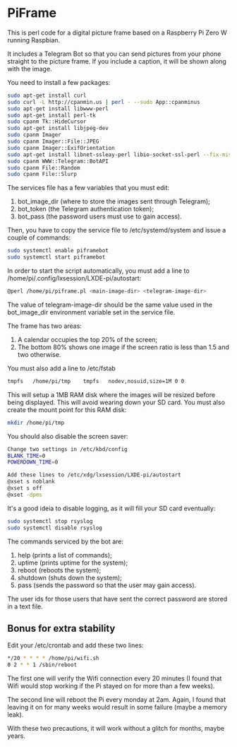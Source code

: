 # PiFrame

This is perl code for a digital picture frame based on a Raspberry Pi Zero W running Raspbian.

It includes a Telegram Bot so that you can send pictures from your phone straight to the picture frame. If you include a caption, it will be shown along with the image.

You need to install a few packages:

```sh
sudo apt-get install curl
sudo curl -L http://cpanmin.us | perl - --sudo App::cpanminus
sudo apt-get install libwww-perl
sudo apt-get install perl-tk
sudo cpanm Tk::HideCursor
sudo apt-get install libjpeg-dev
sudo cpanm Imager
sudo cpanm Imager::File::JPEG
sudo cpanm Imager::ExifOrientation
sudo apt-get install libnet-ssleay-perl libio-socket-ssl-perl --fix-missing
sudo cpanm WWW::Telegram::BotAPI
sudo cpanm File::Random
sudo cpanm File::Slurp
```

The services file has a few variables that you must edit:
1. bot_image_dir (where to store the images sent through Telegram);
2. bot_token (the Telegram authentication token);
3. bot_pass (the password users must use to gain access).

Then, you have to copy the service file to /etc/systemd/system and issue a couple of commands:

```sh
sudo systemctl enable piframebot
sudo systemctl start piframebot
```
In order to start the script automatically, you must add a line to   /home/pi/.config/lxsession/LXDE-pi/autostart:

```sh
@perl /home/pi/piframe.pl <main-image-dir> <telegram-image-dir>
```

The value of telegram-image-dir should be the same value used in the bot_image_dir environment variable set in the service file.

The frame has two areas:
1. A calendar occupies the top 20% of the screen;
2. The bottom 80% shows one image if the screen ratio is less than 1.5 and two otherwise.

You must also add a line to /etc/fstab

```sh
tmpfs  	/home/pi/tmp  	tmpfs  	nodev,nosuid,size=1M 0 0
```

This will setup a 1MB RAM disk where the images will be resized before being displayed. This will avoid wearing down your SD card. You must also create the mount point for this RAM disk:

```sh
mkdir /home/pi/tmp
```

You should also disable the screen saver:

```sh
Change two settings in /etc/kbd/config 
BLANK_TIME=0
POWERDOWN_TIME=0

Add these lines to /etc/xdg/lxsession/LXDE-pi/autostart
@xset s noblank 
@xset s off 
@xset -dpms
```
It's a good ideia to disable logging, as it will fill your SD card eventually:

```sh
sudo systemctl stop rsyslog
sudo systemctl disable rsyslog
```

The commands serviced by the bot are:
1. help (prints a list of commands);
2. uptime (prints uptime for the system);
3. reboot (reboots the system);
4. shutdown (shuts down the system);
5. pass (sends the password so that the user may gain access).

The user ids for those users that have sent the correct password are stored in a text file.

## Bonus for extra stability

Edit your /etc/crontab and add these two lines:

```sh
*/20 * * * * /home/pi/wifi.sh
0 2 * * 1 /sbin/reboot
```

The first one will verify the Wifi connection every 20 minutes (I found that Wifi would stop working if the Pi stayed on for more than a few weeks).

The second line will reboot the Pi every monday at 2am. Again, I found that leaving it on for many weeks would result in some failure (maybe a memory leak).

With these two precautions, it will work without a glitch for months, maybe years.
